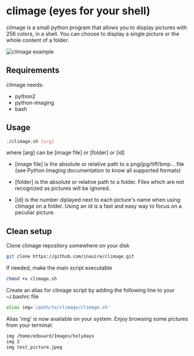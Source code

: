 climage (eyes for your shell)
=============================

climage is a small python program that allows you to display pictures with 256 colors, in a shell.
You can choose to display a single picture or the whole content of a folder.

![climage example](http://codingteam.net/project/climage/upload/screenshots/pic.png "An example of a climage")

## Requirements

climage needs:
* python2
* python-imaging
* bash

## Usage

``` bash
./climage.sh [arg]
```
where [arg] can be [image file] or [folder] or [id]

* [image file] is the absolute or relative path to a png/jpg/tiff/bmp... file (see Python Imaging documentation to know all supported formats)

* [folder] is the absolute or relative path to a folder. Files which are not recognized as pictures will be ignored. 

* [id] is the number diplayed next to each picture's name when using climage on a folder. Using an id is a fast and easy way to focus on a peculiar picture. 


## Clean setup

Clone climage repository somewhere on your disk
``` bash
git clone https://github.com/inouire/climage.git
```

If needed, make the main script executable
``` bash
chmod +x climage.sh
```

Create an alias for climage script by adding the following line to your ~/.bashrc file
``` bash
alias img='/path/to/climage/climage.sh'
```

Alias 'img' is now available on your system.
Enjoy browsing some pictures from your terminal:
``` bash
img /home/edouard/Images/holydays
img 2
img test_picture.jpeg
```


